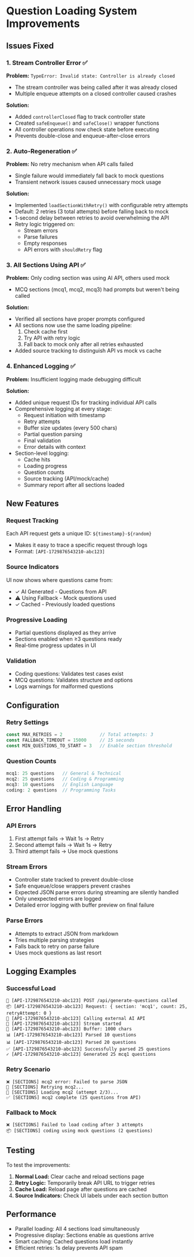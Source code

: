 # Question Loading System Improvements

## Issues Fixed

### 1. Stream Controller Error ✅
**Problem:** `TypeError: Invalid state: Controller is already closed`
- The stream controller was being called after it was already closed
- Multiple enqueue attempts on a closed controller caused crashes

**Solution:**
- Added `controllerClosed` flag to track controller state
- Created `safeEnqueue()` and `safeClose()` wrapper functions
- All controller operations now check state before executing
- Prevents double-close and enqueue-after-close errors

### 2. Auto-Regeneration ✅
**Problem:** No retry mechanism when API calls failed
- Single failure would immediately fall back to mock questions
- Transient network issues caused unnecessary mock usage

**Solution:**
- Implemented `loadSectionWithRetry()` with configurable retry attempts
- Default: 2 retries (3 total attempts) before falling back to mock
- 1-second delay between retries to avoid overwhelming the API
- Retry logic triggered on:
  - Stream errors
  - Parse failures
  - Empty responses
  - API errors with `shouldRetry` flag

### 3. All Sections Using API ✅
**Problem:** Only coding section was using AI API, others used mock
- MCQ sections (mcq1, mcq2, mcq3) had prompts but weren't being called

**Solution:**
- Verified all sections have proper prompts configured
- All sections now use the same loading pipeline:
  1. Check cache first
  2. Try API with retry logic
  3. Fall back to mock only after all retries exhausted
- Added source tracking to distinguish API vs mock vs cache

### 4. Enhanced Logging ✅
**Problem:** Insufficient logging made debugging difficult

**Solution:**
- Added unique request IDs for tracking individual API calls
- Comprehensive logging at every stage:
  - Request initiation with timestamp
  - Retry attempts
  - Buffer size updates (every 500 chars)
  - Partial question parsing
  - Final validation
  - Error details with context
- Section-level logging:
  - Cache hits
  - Loading progress
  - Question counts
  - Source tracking (API/mock/cache)
  - Summary report after all sections loaded

## New Features

### Request Tracking
Each API request gets a unique ID: `${timestamp}-${random}`
- Makes it easy to trace a specific request through logs
- Format: `[API-1729876543210-abc123]`

### Source Indicators
UI now shows where questions came from:
- ✓ AI Generated - Questions from API
- ⚠ Using Fallback - Mock questions used
- ✓ Cached - Previously loaded questions

### Progressive Loading
- Partial questions displayed as they arrive
- Sections enabled when ≥3 questions ready
- Real-time progress updates in UI

### Validation
- Coding questions: Validates test cases exist
- MCQ questions: Validates structure and options
- Logs warnings for malformed questions

## Configuration

### Retry Settings
```typescript
const MAX_RETRIES = 2              // Total attempts: 3
const FALLBACK_TIMEOUT = 15000     // 15 seconds
const MIN_QUESTIONS_TO_START = 3   // Enable section threshold
```

### Question Counts
```typescript
mcq1: 25 questions   // General & Technical
mcq2: 25 questions   // Coding & Programming
mcq3: 10 questions   // English Language
coding: 2 questions  // Programming Tasks
```

## Error Handling

### API Errors
1. First attempt fails → Wait 1s → Retry
2. Second attempt fails → Wait 1s → Retry
3. Third attempt fails → Use mock questions

### Stream Errors
- Controller state tracked to prevent double-close
- Safe enqueue/close wrappers prevent crashes
- Expected JSON parse errors during streaming are silently handled
- Only unexpected errors are logged
- Detailed error logging with buffer preview on final failure

### Parse Errors
- Attempts to extract JSON from markdown
- Tries multiple parsing strategies
- Falls back to retry on parse failure
- Uses mock questions as last resort

## Logging Examples

### Successful Load
```
🔵 [API-1729876543210-abc123] POST /api/generate-questions called
📦 [API-1729876543210-abc123] Request: { section: 'mcq1', count: 25, retryAttempt: 0 }
📡 [API-1729876543210-abc123] Calling external AI API
🌊 [API-1729876543210-abc123] Stream started
📝 [API-1729876543210-abc123] Buffer: 1000 chars
📊 [API-1729876543210-abc123] Parsed 10 questions
📊 [API-1729876543210-abc123] Parsed 20 questions
✅ [API-1729876543210-abc123] Successfully parsed 25 questions
✓ [API-1729876543210-abc123] Generated 25 mcq1 questions
```

### Retry Scenario
```
❌ [SECTIONS] mcq2 error: Failed to parse JSON
🔄 [SECTIONS] Retrying mcq2...
📡 [SECTIONS] Loading mcq2 (attempt 2/3)...
✅ [SECTIONS] mcq2 complete (25 questions from API)
```

### Fallback to Mock
```
❌ [SECTIONS] Failed to load coding after 3 attempts
📦 [SECTIONS] coding using mock questions (2 questions)
```

## Testing

To test the improvements:

1. **Normal Load:** Clear cache and reload sections page
2. **Retry Logic:** Temporarily break API URL to trigger retries
3. **Cache Load:** Reload page after questions are cached
4. **Source Indicators:** Check UI labels under each section button

## Performance

- Parallel loading: All 4 sections load simultaneously
- Progressive display: Sections enable as questions arrive
- Smart caching: Cached questions load instantly
- Efficient retries: 1s delay prevents API spam
